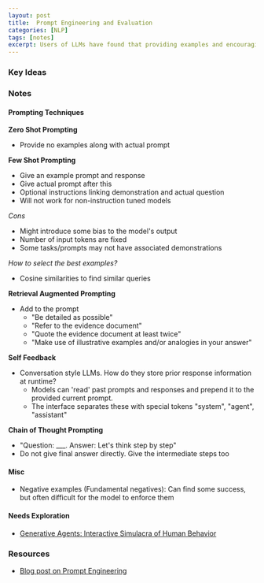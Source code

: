 ```yaml
---
layout: post
title:  Prompt Engineering and Evaluation
categories: [NLP]
tags: [notes]
excerpt: Users of LLMs have found that providing examples and encouraging the LLM to explain its reasoning has lead to more relevant (and often often more accurate) outputs
---
```


### Key Ideas


### Notes
#### Prompting Techniques
**Zero Shot Prompting**
- Provide no examples along with actual prompt

**Few Shot Prompting**
- Give an example prompt and response
- Give actual prompt after this
- Optional instructions linking demonstration and actual question
- Will not work for non-instruction tuned models

*Cons*
- Might introduce some bias to the model's output
- Number of input tokens are fixed
- Some tasks/prompts may not have associated demonstrations

*How to select the best examples?*
- Cosine similarities to find similar queries

**Retrieval Augmented Prompting**
- Add to the prompt
    - "Be detailed as possible"
    - "Refer to the evidence document"
    - "Quote the evidence document at least twice"
    - "Make use of illustrative examples and/or analogies in your answer"

**Self Feedback**
- Conversation style LLMs. How do they store prior response information at runtime?
    - Models can 'read' past prompts and responses and prepend it to the provided current prompt.
    - The interface separates these with special tokens "system", "agent", "assistant"

**Chain of Thought Prompting**
- "Question: ___. Answer: Let's think step by step"
- Do not give final answer directly. Give the intermediate steps too

#### Misc
- Negative examples (Fundamental negatives): Can find some success, but often difficult for the model to enforce them

#### Needs Exploration
- [Generative Agents: Interactive Simulacra of Human Behavior](https://arxiv.org/abs/2304.03442)

### Resources
- [Blog post on Prompt Engineering](https://lilianweng.github.io/posts/2023-03-15-prompt-engineering/)

